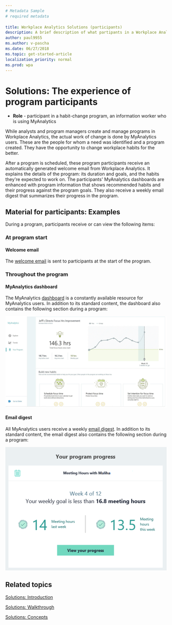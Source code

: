 ```yaml
---
# Metadata Sample
# required metadata

title: Workplace Analytics Solutions (participants)
description: A brief description of what partipants in a Workplace Analytics program (MyAnalytics users) experience during the program. 
author: paul9955
ms.author: v-pascha
ms.date: 06/27/2018
ms.topic: get-started-article
localization_priority: normal 
ms.prod: wpa
---
```


# Solutions: The experience of program participants 

* **Role** - participant in a habit-change program, an information worker who is using MyAnalytics

While analysts and program managers create and manage programs in Workplace Analytics, the actual work of change is done by MyAnalytics users. These are the people for whom a need was identified and a program created. They have the opportunity to change workplace habits for the better. 

After a program is scheduled, these program participants receive an automatically generated welcome email from Workplace Analytics. It explains the details of the program: its duration and goals, and the habits they're expected to work on. The participants' MyAnalytics dashboards are enhanced with program information that shows recommended habits and their progress against the program goals. They also receive a weekly email digest that summarizes their progress in the program. 

## Material for participants: Examples

During a program, participants receive or can view the following items: 

### At program start

#### Welcome email
The [welcome email](../Images/WpA/Tutorials/welcome-msg-prog-partic.png) is sent to participants at the start of the program.  

### Throughout the program

#### MyAnalytics dashboard
The MyAnalytics [dashboard](../MyAnalytics/use/dashboard.md) is a constantly available resource for MyAnalytics users. In addition to its standard content, the dashboard also contains the following section during a program:

![Participant's dashboard](../Images/WpA/Tutorials/dashboard-prog-partic.png)

#### Email digest
All MyAnalytics users receive a weekly [email digest](../MyAnalytics/use/email-digests.md). In addition to its standard content, the email digest also contains the following section during a program: 

![Weekly email digest](../Images/WpA/Tutorials/weekly-digest-prog-partic.png)

## Related topics

[Solutions: Introduction](solutions-intro.md)  

[Solutions: Walkthrough](solutions-task.md)

[Solutions: Concepts](solutions-conceptual.md)
